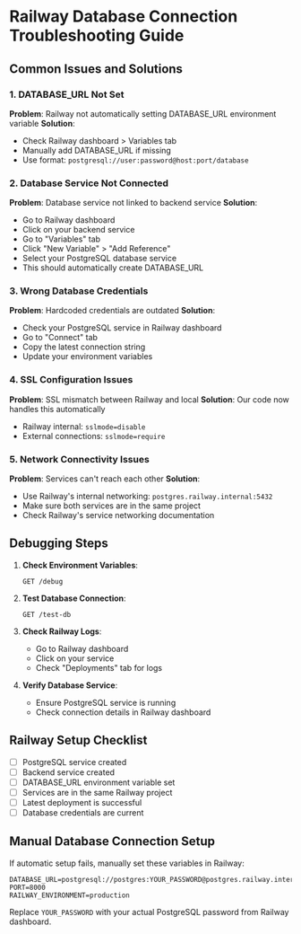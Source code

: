 # Railway Database Connection Troubleshooting Guide

## Common Issues and Solutions

### 1. **DATABASE_URL Not Set**
**Problem**: Railway not automatically setting DATABASE_URL environment variable
**Solution**: 
- Check Railway dashboard > Variables tab
- Manually add DATABASE_URL if missing
- Use format: `postgresql://user:password@host:port/database`

### 2. **Database Service Not Connected**
**Problem**: Database service not linked to backend service
**Solution**:
- Go to Railway dashboard
- Click on your backend service
- Go to "Variables" tab
- Click "New Variable" > "Add Reference"
- Select your PostgreSQL database service
- This should automatically create DATABASE_URL

### 3. **Wrong Database Credentials**
**Problem**: Hardcoded credentials are outdated
**Solution**:
- Check your PostgreSQL service in Railway dashboard
- Go to "Connect" tab
- Copy the latest connection string
- Update your environment variables

### 4. **SSL Configuration Issues**
**Problem**: SSL mismatch between Railway and local
**Solution**: Our code now handles this automatically
- Railway internal: `sslmode=disable`
- External connections: `sslmode=require`

### 5. **Network Connectivity Issues**
**Problem**: Services can't reach each other
**Solution**:
- Use Railway's internal networking: `postgres.railway.internal:5432`
- Make sure both services are in the same project
- Check Railway's service networking documentation

## Debugging Steps

1. **Check Environment Variables**:
   ```
   GET /debug
   ```

2. **Test Database Connection**:
   ```
   GET /test-db
   ```

3. **Check Railway Logs**:
   - Go to Railway dashboard
   - Click on your service
   - Check "Deployments" tab for logs

4. **Verify Database Service**:
   - Ensure PostgreSQL service is running
   - Check connection details in Railway dashboard

## Railway Setup Checklist

- [ ] PostgreSQL service created
- [ ] Backend service created  
- [ ] DATABASE_URL environment variable set
- [ ] Services are in the same Railway project
- [ ] Latest deployment is successful
- [ ] Database credentials are current

## Manual Database Connection Setup

If automatic setup fails, manually set these variables in Railway:

```
DATABASE_URL=postgresql://postgres:YOUR_PASSWORD@postgres.railway.internal:5432/railway
PORT=8000
RAILWAY_ENVIRONMENT=production
```

Replace `YOUR_PASSWORD` with your actual PostgreSQL password from Railway dashboard.
